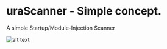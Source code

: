 # uraScanner - Simple concept.

A simple Startup/Module-Injection Scanner


![alt text](https://image.ibb.co/cxUDZS/scan.png)
